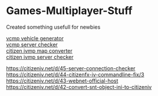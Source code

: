 # Games-Multiplayer-Stuff
Created something usefull for newbies
<br>

<a href="games-mp/vcmp/vehicle/">vcmp vehicle generator</a><br>
<a href="games-mp/vcmp/checker/">vcmp server checker</a><br>
<a href="games-mp/ivmp/mapconverter/">citizen ivmp map converter</a><br>
<a href="games-mp/ivmp/checker/">citizen ivmp server checker</a>

https://citizeniv.net/d/45-server-connection-checker<br>
https://citizeniv.net/d/44-citizenfx-iv-commandline-fix/3<br>
https://citizeniv.net/d/43-webnet-official-host<br>
https://citizeniv.net/d/42-convert-snt-object-ini-to-citizeniv
